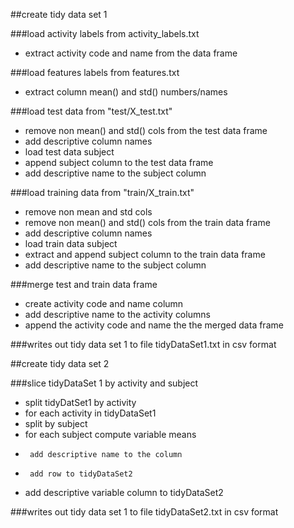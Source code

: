 ##create tidy data set 1

###load activity labels from activity_labels.txt
* extract activity code and name from the data frame

###load features labels from features.txt
* extract column mean() and std() numbers/names 


###load test data from "test/X_test.txt"
* remove non mean() and std() cols from the test data frame
* add descriptive column names
* load test data subject
* append subject column to the test data frame
* add descriptive name to the subject column



###load training data from "train/X_train.txt"
* remove non mean and std cols
* remove non mean() and std() cols from the train data frame
* add descriptive column names
* load train data subject
* extract and append subject column to the train data frame
* add descriptive name to the subject column


###merge test and train data frame
* create activity code and name column
* add descriptive name to the activity columns
* append the activity code and name the the merged data frame

###writes out tidy data set  1 to file tidyDataSet1.txt in csv format


##create tidy data set 2

###slice tidyDataSet 1 by activity and subject
* split tidyDatSet1 by activity
* for each activity in tidyDataSet1
*   split by subject
*   for each subject compute variable means
*      add descriptive name to the column
*      add row to tidyDataSet2
* add descriptive variable column to tidyDataSet2

###writes out tidy data set 1 to file tidyDataSet2.txt in csv format
